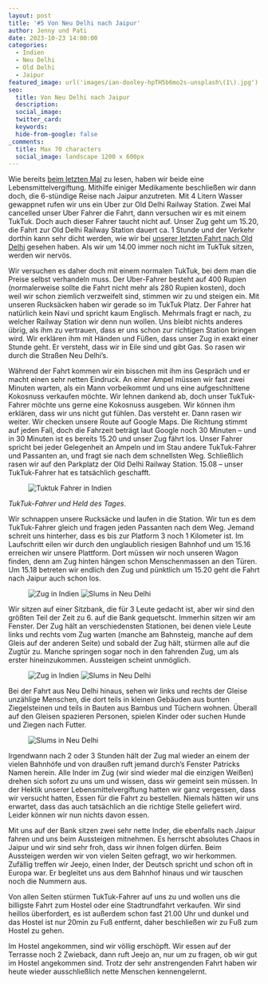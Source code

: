 ```yaml
---
layout: post
title: '#5 Von Neu Delhi nach Jaipur'
author: Jenny und Pati
date: 2023-10-23 14:00:00
categories:
  - Indien
  - Neu Delhi
  - Old Delhi
  - Jaipur
featured_image: url('images/ian-dooley-hpTH5b6mo2s-unsplash\(1\).jpg')
seo:
  title: Von Neu Delhi nach Jaipur
  description:
  social_image:
  twitter_card:
  keywords:
  hide-from-google: false
_comments:
  title: Max 70 characters
  social_image: landscape 1200 x 600px
---
```

Wie bereits [beim letzten Mal](2023-10-22-neu-delhi) zu lesen, haben wir beide eine Lebensmittelvergiftung. Mithilfe einiger Medikamente beschließen wir dann doch, die 6-stündige Reise nach Jaipur anzutreten. Mit 4 Litern Wasser gewappnet rufen wir uns ein Uber zur Old Delhi Railway Station. Zwei Mal cancelled unser Uber Fahrer die Fahrt, dann versuchen wir es mit einem TukTuk. Doch auch dieser Fahrer taucht nicht auf. Unser Zug geht um 15.20, die Fahrt zur Old Delhi Railway Station dauert ca. 1 Stunde und der Verkehr dorthin kann sehr dicht werden, wie wir bei [unserer letzten Fahrt nach Old Delhi](2023-10-22-neu-delhi) gesehen haben. Als wir um 14.00 immer noch nicht im TukTuk sitzen, werden wir nervös.

Wir versuchen es daher doch mit einem normalen TukTuk, bei dem man die Preise selbst verhandeln muss. Der Uber-Fahrer besteht auf 400 Rupien (normalerweise sollte die Fahrt nicht mehr als 280 Rupien kosten), doch weil wir schon ziemlich verzweifelt sind, stimmen wir zu und steigen ein. Mit unseren Rucksäcken haben wir gerade so im TukTuk Platz. Der Fahrer hat natürlich kein Navi und spricht kaum Englisch. Mehrmals fragt er nach, zu welcher Railway Station wir denn nun wollen. Uns bleibt nichts anderes übrig, als ihm zu vertrauen, dass er uns schon zur richtigen Station bringen wird. Wir erklären ihm mit Händen und Füßen, dass unser Zug in exakt einer Stunde geht. Er versteht, dass wir in Eile sind und gibt Gas. So rasen wir durch die Straßen Neu Delhi’s.

Während der Fahrt kommen wir ein bisschen mit ihm ins Gespräch und er macht einen sehr netten Eindruck. An einer Ampel müssen wir fast zwei Minuten warten, als ein Mann vorbeikommt und uns eine aufgeschnittene Kokosnuss verkaufen möchte. Wir lehnen dankend ab, doch unser TukTuk-Fahrer möchte uns gerne eine Kokosnuss ausgeben. Wir können ihm erklären, dass wir uns nicht gut fühlen. Das versteht er. Dann rasen wir weiter. Wir checken unsere Route auf Google Maps. Die Richtung stimmt auf jeden Fall, doch die Fahrzeit beträgt laut Google noch 30 Minuten – und in 30 Minuten ist es bereits 15.20 und unser Zug fährt los. Unser Fahrer spricht bei jeder Gelegenheit an Ampeln und im Stau andere TukTuk-Fahrer und Passanten an, und fragt sie nach dem schnellsten Weg. Schließlich rasen wir auf den Parkplatz der Old Delhi Railway Station. 15.08 – unser TukTuk-Fahrer hat es tatsächlich geschafft.

<figure class="img1">
 	<img src="/images/diary/indien/delhi-nach-jaipur/delhi-nach-jaipur-1.jpg" alt="Tuktuk Fahrer in Indien">
</figure>

*TukTuk-Fahrer und Held des Tages.*

Wir schnappen unsere Rucksäcke und laufen in die Station. Wir tun es dem TukTuk-Fahrer gleich und fragen jeden Passanten nach dem Weg. Jemand schreit uns hinterher, dass es bis zur Platform 3 noch 1 Kilometer ist. Im Laufschritt eilen wir durch den unglaublich riesigen Bahnhof und um 15.16 erreichen wir unsere Plattform. Dort müssen wir noch unseren Wagon finden, denn am Zug hinten hängen schon Menschenmassen an den Türen. Um 15.18 betreten wir endlich den Zug und pünktlich um 15.20 geht die Fahrt nach Jaipur auch schon los.

<figure class="img2">
 	<img src="/images/diary/indien/delhi-nach-jaipur/delhi-nach-jaipur-6.jpg" alt="Zug in Indien">
  <img src="/images/diary/indien/delhi-nach-jaipur/delhi-nach-jaipur-3.jpg" alt="Slums in Neu Delhi">
</figure>

Wir sitzen auf einer Sitzbank, die für 3 Leute gedacht ist, aber wir sind den größten Teil der Zeit zu 6. auf die Bank gequetscht. Immerhin sitzen wir am Fenster. Der Zug hält an verschiedensten Stationen, bei denen viele Leute links und rechts vom Zug warten (manche am Bahnsteig, manche auf dem Gleis auf der anderen Seite) und sobald der Zug hält, stürmen alle auf die Zugtür zu. Manche springen sogar noch in den fahrenden Zug, um als erster hineinzukommen. Aussteigen scheint unmöglich.

<figure class="img2">
 	<img src="/images/diary/indien/delhi-nach-jaipur/delhi-nach-jaipur-5.jpg" alt="Zug in Indien">
  <img src="/images/diary/indien/delhi-nach-jaipur/delhi-nach-jaipur-2.jpg" alt="Slums in Neu Delhi">
</figure>

Bei der Fahrt aus Neu Delhi hinaus, sehen wir links und rechts der Gleise unzählige Menschen, die dort teils in kleinen Gebäuden aus bunten Ziegelsteinen und teils in Bauten aus Bambus und Tüchern wohnen. Überall auf den Gleisen spazieren Personen, spielen Kinder oder suchen Hunde und Ziegen nach Futter.

<figure class="img1">
 	<img src="/images/diary/indien/delhi-nach-jaipur/delhi-nach-jaipur-4.jpg" alt="Slums in Neu Delhi">
</figure>

Irgendwann nach 2 oder 3 Stunden hält der Zug mal wieder an einem der vielen Bahnhöfe und von draußen ruft jemand durch’s Fenster Patricks Namen herein. Alle Inder im Zug (wir sind wieder mal die einzigen Weißen) drehen sich sofort zu uns um und wissen, dass wir gemeint sein müssen. In der Hektik unserer Lebensmittelvergiftung hatten wir ganz vergessen, dass wir versucht hatten, Essen für die Fahrt zu bestellen. Niemals hätten wir uns erwartet, dass das auch tatsächlich an die richtige Stelle geliefert wird. Leider können wir nun nichts davon essen.

Mit uns auf der Bank sitzen zwei sehr nette Inder, die ebenfalls nach Jaipur fahren und uns beim Aussteigen mitnehmen. Es herrscht absolutes Chaos in Jaipur und wir sind sehr froh, dass wir ihnen folgen dürfen. Beim Aussteigen werden wir von vielen Seiten gefragt, wo wir herkommen. Zufällig treffen wir Jeejo, einen Inder, der Deutsch spricht und schon oft in Europa war. Er begleitet uns aus dem Bahnhof hinaus und wir tauschen noch die Nummern aus.

Von allen Seiten stürmen TukTuk-Fahrer auf uns zu und wollen uns die billigste Fahrt zum Hostel oder eine Stadtrundfahrt verkaufen. Wir sind heillos überfordert, es ist außerdem schon fast 21.00 Uhr und dunkel und das Hostel ist nur 20min zu Fuß entfernt, daher beschließen wir zu Fuß zum Hostel zu gehen.

Im Hostel angekommen, sind wir völlig erschöpft. Wir essen auf der Terrasse noch 2 Zwieback, dann ruft Jeejo an, nur um zu fragen, ob wir gut im Hostel angekommen sind. Trotz der sehr anstrengenden Fahrt haben wir heute wieder ausschließlich nette Menschen kennengelernt.
